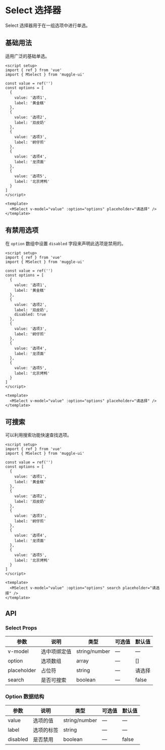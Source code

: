# Select 选择器

Select 选择器用于在一组选项中进行单选。

## 基础用法

适用广泛的基础单选。

```vue
<script setup>
import { ref } from 'vue'
import { MSelect } from 'muggle-ui'

const value = ref('')
const options = [
  {
    value: '选项1',
    label: '黄金糕'
  },
  {
    value: '选项2',
    label: '双皮奶'
  },
  {
    value: '选项3',
    label: '蚵仔煎'
  },
  {
    value: '选项4',
    label: '龙须面'
  },
  {
    value: '选项5',
    label: '北京烤鸭'
  }
]
</script>

<template>
  <MSelect v-model="value" :option="options" placeholder="请选择" />
</template>
```

## 有禁用选项

在 `option` 数组中设置 `disabled` 字段来声明此选项是禁用的。

```vue
<script setup>
import { ref } from 'vue'
import { MSelect } from 'muggle-ui'

const value = ref('')
const options = [
  {
    value: '选项1',
    label: '黄金糕'
  },
  {
    value: '选项2',
    label: '双皮奶',
    disabled: true
  },
  {
    value: '选项3',
    label: '蚵仔煎'
  },
  {
    value: '选项4',
    label: '龙须面'
  },
  {
    value: '选项5',
    label: '北京烤鸭'
  }
]
</script>

<template>
  <MSelect v-model="value" :option="options" placeholder="请选择" />
</template>
```

## 可搜索

可以利用搜索功能快速查找选项。

```vue
<script setup>
import { ref } from 'vue'
import { MSelect } from 'muggle-ui'

const value = ref('')
const options = [
  {
    value: '选项1',
    label: '黄金糕'
  },
  {
    value: '选项2',
    label: '双皮奶'
  },
  {
    value: '选项3',
    label: '蚵仔煎'
  },
  {
    value: '选项4',
    label: '龙须面'
  },
  {
    value: '选项5',
    label: '北京烤鸭'
  }
]
</script>

<template>
  <MSelect v-model="value" :option="options" search placeholder="请选择" />
</template>
```

## API

### Select Props

| 参数 | 说明 | 类型 | 可选值 | 默认值 |
|------|------|------|------|------|
| v-model | 选中项绑定值 | string/number | — | — |
| option | 选项数组 | array | — | [] |
| placeholder | 占位符 | string | — | 请选择 |
| search | 是否可搜索 | boolean | — | false |

### Option 数据结构

| 参数 | 说明 | 类型 | 可选值 | 默认值 |
|------|------|------|------|------|
| value | 选项的值 | string/number | — | — |
| label | 选项的标签 | string | — | — |
| disabled | 是否禁用 | boolean | — | false | 